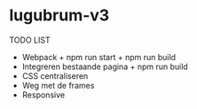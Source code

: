 # lugubrum-v3

TODO LIST

- Webpack + npm run start + npm run build
- Integreren bestaande pagina + npm run build
- CSS centraliseren
- Weg met de frames
- Responsive
